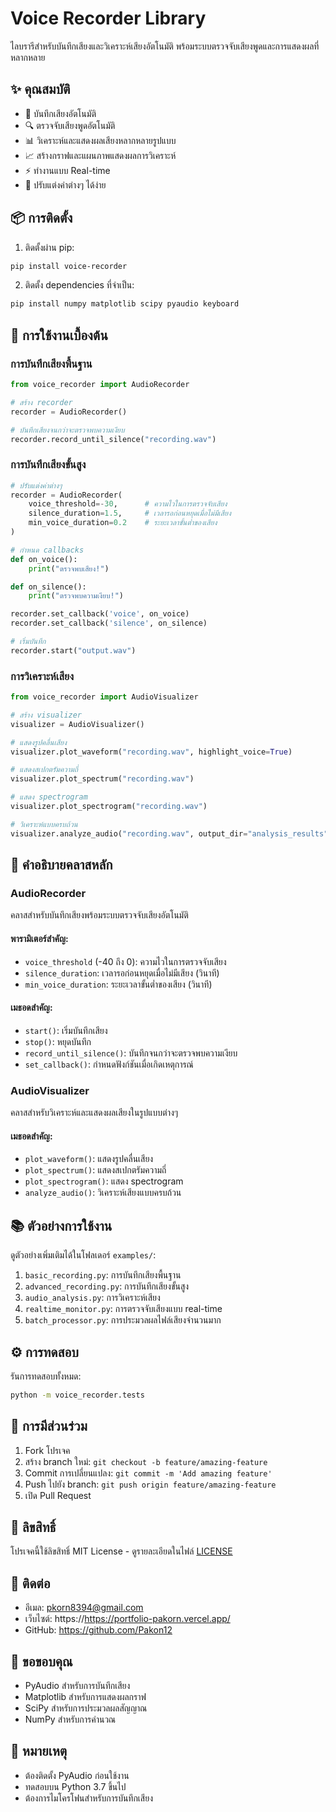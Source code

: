 # Voice Recorder Library

ไลบรารีสำหรับบันทึกเสียงและวิเคราะห์เสียงอัตโนมัติ พร้อมระบบตรวจจับเสียงพูดและการแสดงผลที่หลากหลาย

## ✨ คุณสมบัติ

- 🎤 บันทึกเสียงอัตโนมัติ
- 🔍 ตรวจจับเสียงพูดอัตโนมัติ
- 📊 วิเคราะห์และแสดงผลเสียงหลากหลายรูปแบบ
- 📈 สร้างกราฟและแผนภาพแสดงผลการวิเคราะห์
- ⚡ ทำงานแบบ Real-time
- 🔧 ปรับแต่งค่าต่างๆ ได้ง่าย

## 📦 การติดตั้ง

1. ติดตั้งผ่าน pip:
```bash
pip install voice-recorder
```

2. ติดตั้ง dependencies ที่จำเป็น:
```bash
pip install numpy matplotlib scipy pyaudio keyboard
```

## 🚀 การใช้งานเบื้องต้น

### การบันทึกเสียงพื้นฐาน

```python
from voice_recorder import AudioRecorder

# สร้าง recorder
recorder = AudioRecorder()

# บันทึกเสียงจนกว่าจะตรวจพบความเงียบ
recorder.record_until_silence("recording.wav")
```

### การบันทึกเสียงขั้นสูง

```python
# ปรับแต่งค่าต่างๆ
recorder = AudioRecorder(
    voice_threshold=-30,      # ความไวในการตรวจจับเสียง
    silence_duration=1.5,     # เวลารอก่อนหยุดเมื่อไม่มีเสียง
    min_voice_duration=0.2    # ระยะเวลาขั้นต่ำของเสียง
)

# กำหนด callbacks
def on_voice():
    print("ตรวจพบเสียง!")

def on_silence():
    print("ตรวจพบความเงียบ!")

recorder.set_callback('voice', on_voice)
recorder.set_callback('silence', on_silence)

# เริ่มบันทึก
recorder.start("output.wav")
```

### การวิเคราะห์เสียง

```python
from voice_recorder import AudioVisualizer

# สร้าง visualizer
visualizer = AudioVisualizer()

# แสดงรูปคลื่นเสียง
visualizer.plot_waveform("recording.wav", highlight_voice=True)

# แสดงสเปกตรัมความถี่
visualizer.plot_spectrum("recording.wav")

# แสดง spectrogram
visualizer.plot_spectrogram("recording.wav")

# วิเคราะห์แบบครบถ้วน
visualizer.analyze_audio("recording.wav", output_dir="analysis_results")
```

## 📝 คำอธิบายคลาสหลัก

### AudioRecorder

คลาสสำหรับบันทึกเสียงพร้อมระบบตรวจจับเสียงอัตโนมัติ

#### พารามิเตอร์สำคัญ:
- `voice_threshold` (-40 ถึง 0): ความไวในการตรวจจับเสียง
- `silence_duration`: เวลารอก่อนหยุดเมื่อไม่มีเสียง (วินาที)
- `min_voice_duration`: ระยะเวลาขั้นต่ำของเสียง (วินาที)

#### เมธอดสำคัญ:
- `start()`: เริ่มบันทึกเสียง
- `stop()`: หยุดบันทึก
- `record_until_silence()`: บันทึกจนกว่าจะตรวจพบความเงียบ
- `set_callback()`: กำหนดฟังก์ชันเมื่อเกิดเหตุการณ์

### AudioVisualizer

คลาสสำหรับวิเคราะห์และแสดงผลเสียงในรูปแบบต่างๆ

#### เมธอดสำคัญ:
- `plot_waveform()`: แสดงรูปคลื่นเสียง
- `plot_spectrum()`: แสดงสเปกตรัมความถี่
- `plot_spectrogram()`: แสดง spectrogram
- `analyze_audio()`: วิเคราะห์เสียงแบบครบถ้วน

## 📚 ตัวอย่างการใช้งาน

ดูตัวอย่างเพิ่มเติมได้ในโฟลเดอร์ `examples/`:

1. `basic_recording.py`: การบันทึกเสียงพื้นฐาน
2. `advanced_recording.py`: การบันทึกเสียงขั้นสูง
3. `audio_analysis.py`: การวิเคราะห์เสียง
4. `realtime_monitor.py`: การตรวจจับเสียงแบบ real-time
5. `batch_processor.py`: การประมวลผลไฟล์เสียงจำนวนมาก

## ⚙️ การทดสอบ

รันการทดสอบทั้งหมด:
```bash
python -m voice_recorder.tests
```

## 🤝 การมีส่วนร่วม

1. Fork โปรเจค
2. สร้าง branch ใหม่: `git checkout -b feature/amazing-feature`
3. Commit การเปลี่ยนแปลง: `git commit -m 'Add amazing feature'`
4. Push ไปยัง branch: `git push origin feature/amazing-feature`
5. เปิด Pull Request

## 📄 ลิขสิทธิ์

โปรเจคนี้ใช้ลิขสิทธิ์ MIT License - ดูรายละเอียดในไฟล์ [LICENSE](LICENSE)

## 📧 ติดต่อ

- อีเมล: pkorn8394@gmail.com
- เว็บไซต์: https://https://portfolio-pakorn.vercel.app/
- GitHub: https://github.com/Pakon12
## 🙏 ขอขอบคุณ

- PyAudio สำหรับการบันทึกเสียง
- Matplotlib สำหรับการแสดงผลกราฟ
- SciPy สำหรับการประมวลผลสัญญาณ
- NumPy สำหรับการคำนวณ

## 📝 หมายเหตุ

- ต้องติดตั้ง PyAudio ก่อนใช้งาน
- ทดสอบบน Python 3.7 ขึ้นไป
- ต้องการไมโครโฟนสำหรับการบันทึกเสียง